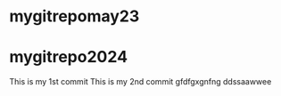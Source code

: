 # mygitrepomay23
# mygitrepo2024
This is my 1st commit
This is my 2nd commit
gfdfgxgnfng
ddssaawwee
